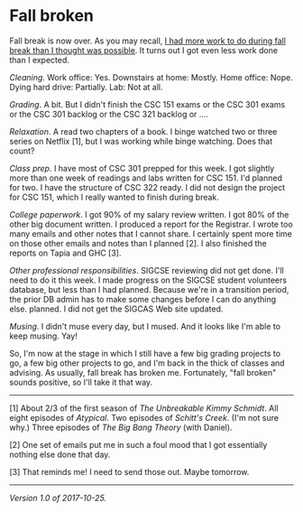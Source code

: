 Fall broken
===========

Fall break is now over.  As you may recall, [I had more work to do during
fall break than I thought was possible](fall-break-2017).  It turns out
I got even less work done than I expected.

*Cleaning*. Work office: Yes.  Downstairs at home: Mostly.  Home office:
Nope.  Dying hard drive: Partially.  Lab: Not at all.

*Grading*. A bit.  But I didn't finish the CSC 151 exams or the CSC 301
exams or the CSC 301 backlog or the CSC 321 backlog or ....

*Relaxation*. A read two chapters of a book.  I binge watched two or
three series on Netflix [1], but I was working while binge watching.
Does that count?

*Class prep*.  I have most of CSC 301 prepped for this week.  I got
slightly more than one week of readings and labs written for CSC 151.
I'd planned for two.  I have the structure of CSC 322 ready.  I did
not design the project for CSC 151, which I really wanted to finish
during break.

*College paperwork*.  I got 90% of my salary review written.  I got 80%
of the other big document written.  I produced a report for the Registrar.
I wrote too many emails and other notes that I cannot share.  I certainly
spent more time on those other emails and notes than I planned [2].  I also
finished the reports on Tapia and GHC [3].

*Other professional responsibilities*.  SIGCSE reviewing did not get done.
I'll need to do it this week.  I made progress on the SIGCSE student
volunteers database, but less than I had planned.  Because we're in a
transition period, the prior DB admin has to make some changes before
I can do anything else.  planned.  I did not get the SIGCAS Web site
updated.

*Musing*.  I didn't muse every day, but I mused.  And it looks like I'm
able to keep musing.  Yay!

So, I'm now at the stage in which I still have a few big grading projects
to go, a few big other projects to go, and I'm back in the thick of 
classes and advising.  As usually, fall break has broken me.  Fortunately,
"fall broken" sounds positive, so I'll take it that way.

---

[1] About 2/3 of the first season of _The Unbreakable Kimmy Schmidt_.
All eight episodes of _Atypical_.  Two episodes of _Schitt's Creek_.
(I'm not sure why.)  Three episodes of _The Big Bang Theory_
(with Daniel).

[2] One set of emails put me in such a foul mood that I got essentially
nothing else done that day.

[3] That reminds me!  I need to send those out.  Maybe tomorrow.

---

*Version 1.0 of 2017-10-25.*
